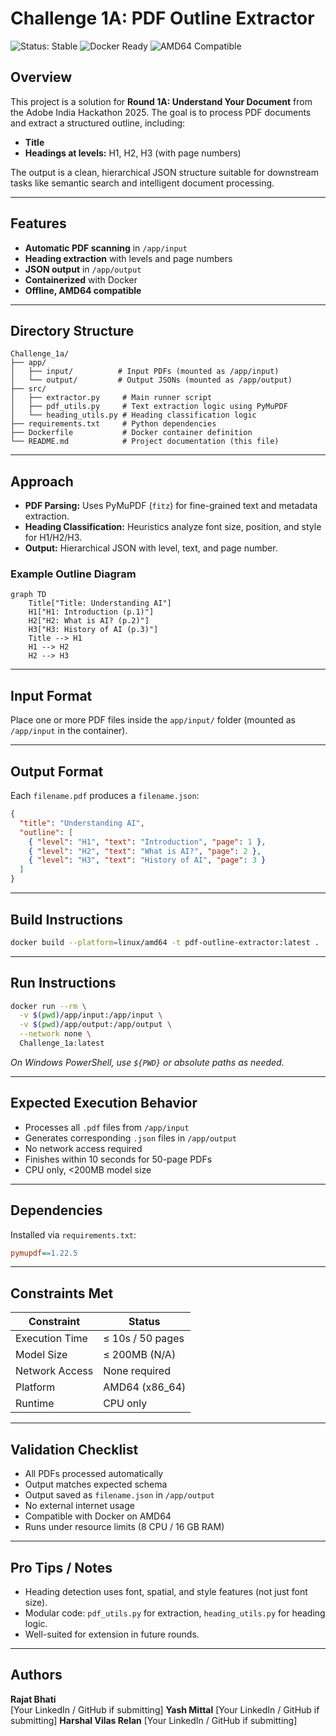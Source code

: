 # Challenge 1A: PDF Outline Extractor

![Status: Stable](https://img.shields.io/badge/status-stable-brightgreen)
![Docker Ready](https://img.shields.io/badge/docker-ready-blue)
![AMD64 Compatible](https://img.shields.io/badge/platform-amd64-blue)

## Overview

This project is a solution for **Round 1A: Understand Your Document** from the Adobe India Hackathon 2025. The goal is to process PDF documents and extract a structured outline, including:

- **Title**
- **Headings at levels:** H1, H2, H3 (with page numbers)

The output is a clean, hierarchical JSON structure suitable for downstream tasks like semantic search and intelligent document processing.

---

## Features

- **Automatic PDF scanning** in `/app/input`
- **Heading extraction** with levels and page numbers
- **JSON output** in `/app/output`
- **Containerized** with Docker
- **Offline, AMD64 compatible**

---

## Directory Structure

```plaintext
Challenge_1a/
├── app/
│   ├── input/          # Input PDFs (mounted as /app/input)
│   └── output/         # Output JSONs (mounted as /app/output)
├── src/
│   ├── extractor.py     # Main runner script
│   ├── pdf_utils.py     # Text extraction logic using PyMuPDF
│   └── heading_utils.py # Heading classification logic
├── requirements.txt     # Python dependencies
├── Dockerfile           # Docker container definition
└── README.md            # Project documentation (this file)
```

---

## Approach

- **PDF Parsing:** Uses PyMuPDF (`fitz`) for fine-grained text and metadata extraction.
- **Heading Classification:** Heuristics analyze font size, position, and style for H1/H2/H3.
- **Output:** Hierarchical JSON with level, text, and page number.

### Example Outline Diagram

```mermaid
graph TD
    Title["Title: Understanding AI"]
    H1["H1: Introduction (p.1)"]
    H2["H2: What is AI? (p.2)"]
    H3["H3: History of AI (p.3)"]
    Title --> H1
    H1 --> H2
    H2 --> H3
```

---

## Input Format

Place one or more PDF files inside the `app/input/` folder (mounted as `/app/input` in the container).

---

## Output Format

Each `filename.pdf` produces a `filename.json`:

```json
{
  "title": "Understanding AI",
  "outline": [
    { "level": "H1", "text": "Introduction", "page": 1 },
    { "level": "H2", "text": "What is AI?", "page": 2 },
    { "level": "H3", "text": "History of AI", "page": 3 }
  ]
}
```

---

## Build Instructions

```bash
docker build --platform=linux/amd64 -t pdf-outline-extractor:latest .
```

---

## Run Instructions

```bash
docker run --rm \
  -v $(pwd)/app/input:/app/input \
  -v $(pwd)/app/output:/app/output \
  --network none \
  Challenge_1a:latest
```

_On Windows PowerShell, use `${PWD}` or absolute paths as needed._

---

## Expected Execution Behavior

- Processes all `.pdf` files from `/app/input`
- Generates corresponding `.json` files in `/app/output`
- No network access required
- Finishes within 10 seconds for 50-page PDFs
- CPU only, <200MB model size

---

## Dependencies

Installed via `requirements.txt`:

```ini
pymupdf==1.22.5
```

---

## Constraints Met

| Constraint     | Status           |
| -------------- | ---------------- |
| Execution Time | ≤ 10s / 50 pages |
| Model Size     | ≤ 200MB (N/A)    |
| Network Access | None required    |
| Platform       | AMD64 (x86_64)   |
| Runtime        | CPU only         |

---

## Validation Checklist

- All PDFs processed automatically
- Output matches expected schema
- Output saved as `filename.json` in `/app/output`
- No external internet usage
- Compatible with Docker on AMD64
- Runs under resource limits (8 CPU / 16 GB RAM)

---

## Pro Tips / Notes

- Heading detection uses font, spatial, and style features (not just font size).
- Modular code: `pdf_utils.py` for extraction, `heading_utils.py` for heading logic.
- Well-suited for extension in future rounds.

---

## Authors

**Rajat Bhati**  
[Your LinkedIn / GitHub if submitting]
**Yash Mittal**
[Your LinkedIn / GitHub if submitting]
**Harshal Vilas Relan**
[Your LinkedIn / GitHub if submitting]

